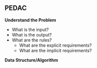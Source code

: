 ## **PEDAC**



**Understand the Problem**

- What is the input?
- What is the output?
- What are the rules?
  - What are the explicit requirements?
  - What are the implicit requirements?



**Data Structure/Algorithm**

